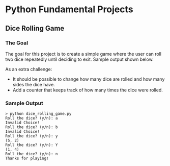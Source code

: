 # Python Fundamental Projects

## Dice Rolling Game
### The Goal
The goal for this project is to create a simple game where the user can roll two dice repeatedly until deciding to exit. Sample output shown below.

As an extra challenge:
- It should be possible to change how many dice are rolled and how many sides the dice have.
- Add a counter that keeps track of how many times the dice were rolled.
### Sample Output
```
> python dice_rolling_game.py
Roll the dice? (y/n): a
Invalid Choice!
Roll the dice? (y/n): b
Invalid Choice!
Roll the dice? (y/n): y
(5, 2)
Roll the dice? (y/n): Y
(1, 4)
Roll the dice? (y/n): n
Thanks for playing!
```
